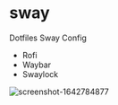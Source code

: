 # sway
Dotfiles Sway Config
- Rofi
- Waybar
- Swaylock


![screenshot-1642784877](https://user-images.githubusercontent.com/10579781/150569760-d9680f51-973b-4883-9568-3fc6fb228403.png)
